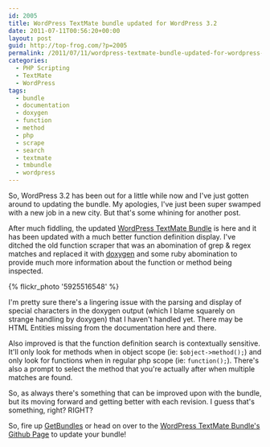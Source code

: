 ```yaml
---
id: 2005
title: WordPress TextMate bundle updated for WordPress 3.2
date: 2011-07-11T00:56:20+00:00
layout: post
guid: http://top-frog.com/?p=2005
permalink: /2011/07/11/wordpress-textmate-bundle-updated-for-wordpress-3-2/
categories:
  - PHP Scripting
  - TextMate
  - WordPress
tags:
  - bundle
  - documentation
  - doxygen
  - function
  - method
  - php
  - scrape
  - search
  - textmate
  - tmbundle
  - wordpress
---
```

So, WordPress 3.2 has been out for a little while now and I've just gotten around to updating the bundle. My apologies, I've just been super swamped with a new job in a new city. But that's some whining for another post.

After much fiddling, the updated [WordPress TextMate Bundle](http://top-frog.com/projects/wordpress-textmate-bundle/) is here and it has been updated with a much better function definition display. I've ditched the old function scraper that was an abomination of grep & regex matches and replaced it with [doxygen](http://www.doxygen.nl/) and some ruby abomination to provide much more information about the function or method being inspected.

{% flickr_photo '5925516548' %}

I'm pretty sure there's a lingering issue with the parsing and display of special characters in the doxygen output (which I blame squarely on strange handling by doxygen) that I haven't handled yet. There may be HTML Entities missing from the documentation here and there.

Also improved is that the function definition search is contextually sensitive. It'll only look for methods when in object scope (ie: `$object->method();`) and only look for functions when in regular php scope (ie: `function();`). There's also a prompt to select the method that you're actually after when multiple matches are found.

So, as always there's something that can be improved upon with the bundle, but its moving forward and getting better with each revision. I guess that's something, right? RIGHT?

So, fire up [GetBundles](http://onethingwell.org/post/1344303536/getbundles) or head on over to the [WordPress TextMate Bundle's Github Page](https://github.com/Gipetto/wordpress.tmbundle) to update your bundle!